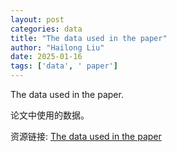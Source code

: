 ```yaml
---
layout: post
categories: data
title: "The data used in the paper"
author: "Hailong Liu"
date: 2025-01-16
tags: ['data', ' paper']
---
```


The data used in the paper.

论文中使用的数据。

资源链接: [The data used in the paper](https://doi.org/10.57760/sciencedb.19785)
